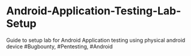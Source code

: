 # Android-Application-Testing-Lab-Setup
Guide to setup lab for Android Application testing using physical android device #Bugbounty, #Pentesting, #Android

